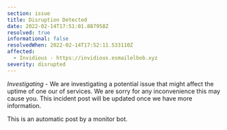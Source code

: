 ```yaml
---
section: issue
title: Disruption Detected
date: 2022-02-14T17:51:01.887958Z
resolved: true
informational: false
resolvedWhen: 2022-02-14T17:52:11.533110Z
affected:
  - Invidious - https://invidious.esmailelbob.xyz
severity: disrupted
---
```

*Investigating* - We are investigating a potential issue that might affect the uptime of one our of services. We are sorry for any inconvenience this may cause you. This incident post will be updated once we have more information.

This is an automatic post by a monitor bot.
        